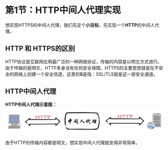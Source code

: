 # 第1节：HTTP中间人代理实现

想实现HTTPS的中间人代理，我们先定个**小目标**，先实现一个**HTTP**的中间人代理。

HTTP 和 HTTPS的区别
-------
HTTP协议是互联网应用最广泛的一种网络协议，传输的内容是以明文方式进行。由于传输的是明文，HTTP本身没有任何安全保障。HTTPS的主要思想就是在不安全的网络上创建一个安全信道，这里的**S**是指：SSL/TLS就是这一层安全通道。


HTTP中间人代理
-------
**HTTP中间人代理示意图：**  
<img src="img/Chapter1/http-mitm-proxy.png" width="650px">



由于HTTP的传输内容都是明文，想实现中间人代理就变得非常简单。
